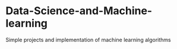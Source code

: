 # Data-Science-and-Machine-learning
Simple projects and implementation of machine learning algorithms
